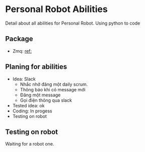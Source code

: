 Personal Robot Abilities
========================
Detail about all abilities for Personal Robot. Using python to code

Package
-------
- Zmq: [ref:](https://learning-0mq-with-pyzmq.readthedocs.io/en/latest/pyzmq/pyzmq.html)

Planing for abilities
---------------------
- Idea: Slack
    + Nhắc nhở đăng một daily scrum.
    + Thông báo khi có message mới
    + Đăng một message
    + Gọi điện thông qua slack
- Tested idea: ok
- Coding: In progess
- Testing on robot

Testing on robot
----------------
Waiting for a robot one.
